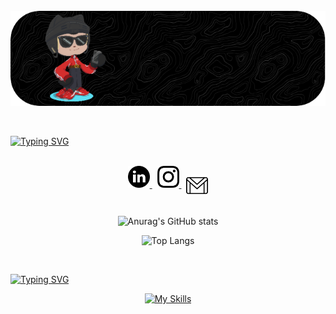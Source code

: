 <div style="display: inline_block"></br>
    <img align="center" alt="html5" src="github-header-image (1).png"/>
</div>

<br>
<br>

[![Typing SVG](https://readme-typing-svg.herokuapp.com?font=Fira+Code&size=30&duration=4600&pause=870&color=000000&center=true&vCenter=true&width=600&height=60&lines=Welcome%3A;Hello+World!+I'm+Guilherme!+%F0%9F%91%8B;I'm+From+Brasil)](https://git.io/typing-svg)

<br>

<div align="center">

  <a href="https://www.linkedin.com/in/guilhermesouzadev/">
    <img src="./linkedin.png" alt="LinkedIn" height="35" width="35" />
  </a>
  &nbsp; <!-- Espaço entre os ícones -->
  <a href="https://www.instagram.com/_illuminatedsouza/">
    <img src="./instagram.png" alt="Instagram" height="35" width="35" />
  </a>
  &nbsp; <!-- Espaço entre os ícones -->
  <a href="mailto:guilhermeoliveiraneressouza@gmail.com">
    <img align="center" height="35" width="35" src="gmail.png" style="vertical-align: middle;">
  </a>

</div>

<br>

<div align="center">

![Anurag's GitHub stats](https://github-readme-stats.vercel.app/api?username=souzzdev&show_icons=true&theme=dark)


![Top Langs](https://github-readme-stats.vercel.app/api/top-langs/?username=souzzdev&layout=compact&theme=dark)

</div>

<br>

[![Typing SVG](https://readme-typing-svg.herokuapp.com?font=Fira+Code&size=30&duration=4600&pause=870&color=000000&center=true&vCenter=true&width=435&lines=Technologies+I+use+daily)](https://git.io/typing-svg)
<div align="center">
  
  [![My Skills](https://skillicons.dev/icons?i=html,css,js,python,c)](https://skillicons.dev)

</div>
